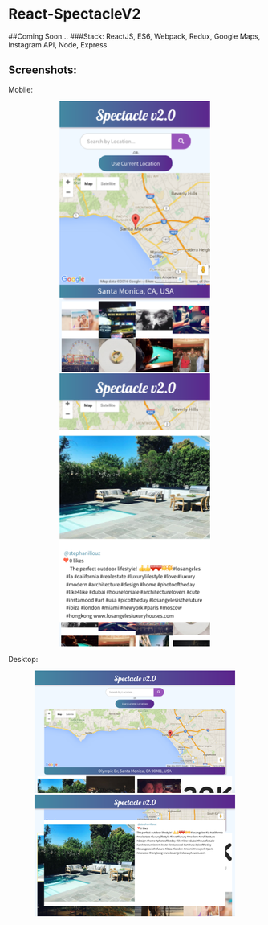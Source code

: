 # React-SpectacleV2

##Coming Soon...
###Stack:
ReactJS, ES6, Webpack, Redux, Google Maps, Instagram API, Node, Express

## Screenshots:

Mobile:
<p align="center">
  <img src="/screenshots/mobile.png" width="300" />
  <img src="/screenshots/mobile-open.png" width="300" />
</p>

Desktop:
<p align="center">
  <img src="/screenshots/desktop.png" width="400"/>
  <img src="/screenshots/desktop-open.png" width="400"/>
</p>

